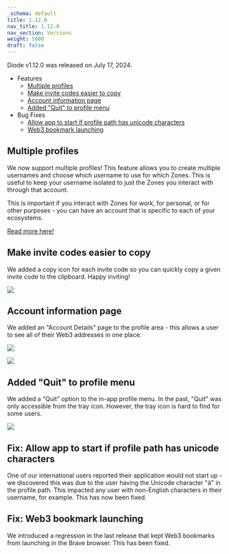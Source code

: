 ```yaml
---
_schema: default
title: 1.12.0
nav_title: 1.12.0
nav_section: Versions
weight: 5000
draft: false
---
```

Diode v1.12.0 was released on July 17, 2024.

* Features
  * <a href="#multiple-profiles" target="_blank" rel="noopener">Multiple profiles</a>
  * [Make invite codes easier to copy](#make-invite-codes-easier-to-copy)
  * [Account information page](#account-information-page)
  * [Added "Quit" to profile menu](#added-quit-to-profile-menu)
* Bug Fixes
  * [Allow app to start if profile path has unicode characters](#fix-allow-app-to-start-if-profile-path-has-unicode-characters)
  * [Web3 bookmark launching](#fix-web3-bookmark-launching)

## Multiple profiles

We now support multiple profiles! This feature allows you to create multiple usernames and choose which username to use for which Zones. This is useful to keep your username isolated to just the Zones you interact with through that account.

This is important if you interact with Zones for work, for personal, or for other purposes - you can have an account that is specific to each of your ecosystems.

<a href="https://app.docs.diode.io/docs/features/working-with-multiple-profiles-accounts/" target="_blank" rel="noopener">Read more here!</a>

## Make invite codes easier to copy

We added a copy icon for each invite code so you can quickly copy a given invite code to the clipboard. Happy inviting!

![](/uploads/image-3.png)

## Account information page

We added an "Account Details" page to the profile area - this allows a user to see all of their Web3 addresses in one place.

![](/uploads/image-6.png)

![](/uploads/image-7.png)

## Added "Quit" to profile menu

We added a "Quit" option to the in-app profile menu.  In the past, "Quit" was only accessible from the tray icon.  However, the tray icon is hard to find for some users.

![](/uploads/image-5.png)

## Fix: Allow app to start if profile path has unicode characters

One of our international users reported their application would not start up - we discovered this was due to the user having the Unicode character "ã" in the profile path.  This impacted any user with non-English characters in their username, for example.  This has now been fixed.

## Fix: Web3 bookmark launching

We introduced a regression in the last release that kept Web3 bookmarks from launching in the Brave browser.  This has been fixed.